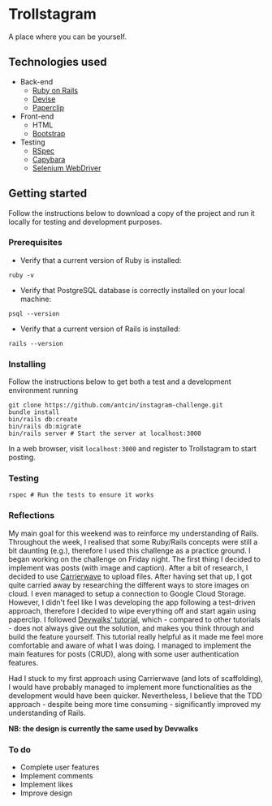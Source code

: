 # Trollstagram

A place where you can be yourself.

## Technologies used
- Back-end
  - [Ruby on Rails](http://rubyonrails.org/)
  - [Devise](https://github.com/plataformatec/devise)
  - [Paperclip](https://github.com/thoughtbot/paperclip)
- Front-end
  - HTML
  - [Bootstrap](https://getbootstrap.com/)
- Testing
  - [RSpec](http://rspec.info/)
  - [Capybara](https://github.com/teamcapybara/capybara)
  - [Selenium WebDriver](https://www.seleniumhq.org/projects/webdriver/)

## Getting started
Follow the instructions below to download a copy of the project and run it locally for testing and development purposes.

### Prerequisites
- Verify that a current version of Ruby is installed:
```
ruby -v
```
- Verify that PostgreSQL database is correctly installed on your local machine:
```
psql --version
```
- Verify that a current version of Rails is installed:
```
rails --version
```

### Installing
Follow the instructions below to get both a test and a development environment running
```
git clone https://github.com/antcin/instagram-challenge.git
bundle install
bin/rails db:create
bin/rails db:migrate
bin/rails server # Start the server at localhost:3000
```
In a web browser, visit `localhost:3000` and register to Trollstagram to start posting.

### Testing
```
rspec # Run the tests to ensure it works
```

### Reflections
My main goal for this weekend was to reinforce my understanding of Rails. Throughout the week, I realised that some Ruby/Rails concepts were still a bit daunting (e.g.), therefore I used this challenge as a practice ground. I began working on the challenge on Friday night. The first thing I decided to implement was posts (with image and caption). After a bit of research, I decided to use [Carrierwave](https://github.com/carrierwaveuploader/carrierwave) to upload files. After having set that up, I got quite carried away by researching the different ways to store images on cloud. I even managed to setup a connection to Google Cloud Storage. However, I didn't feel like I was developing the app following a test-driven approach, therefore I decided to wipe everything off and start again using paperclip. I followed [Devwalks' tutorial](https://www.devwalks.com/lets-build-instagram-test-driven-with-ruby-on-rails-part-1/), which - compared to other tutorials - does not always give out the solution, and makes you think through and build the feature yourself. This tutorial really helpful as it made me feel more comfortable and aware of what I was doing.
I managed to implement the main features for posts (CRUD), along with some user authentication features.

Had I stuck to my first approach using Carrierwave (and lots of scaffolding), I would have probably managed to implement more functionalities as the development would have been quicker. Nevertheless, I believe that the TDD approach - despite being more time consuming - significantly improved my understanding of Rails.

**NB: the design is currently the same used by Devwalks**

### To do
- Complete user features
- Implement comments
- Implement likes
- Improve design
